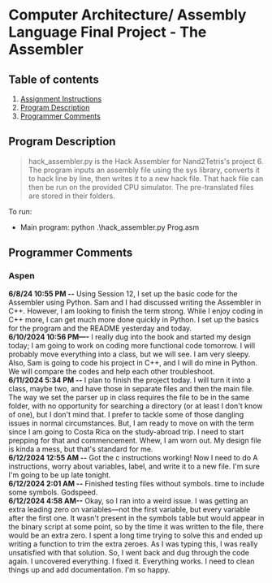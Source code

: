 # Computer Architecture/ Assembly Language Final Project - The Assembler
## Table of contents
1. [Assignment Instructions](https://www.nand2tetris.org/project06)
2. [Program Description](https://github.com/evilfrogking/CS271/blob/main/project6/README.md#program-description)
3. [Programmer Comments](https://github.com/evilfrogking/CS271/blob/main/project6/README.md#programmer-comments)


## Program Description
> hack_assembler.py is the Hack Assembler for Nand2Tetris's project 6. The program inputs an assembly file using the sys library, converts it to hack line by line, then writes it to a new hack file. That hack file can then be run on the provided CPU simulator.
> The pre-translated files are stored in their folders.
>
To run:  
- Main program: python .\hack_assembler.py Prog.asm


## Programmer Comments
### Aspen
**6/8/24 10:55 PM --** Using Session 12, I set up the basic code for the Assembler using Python. Sam and I had discussed writing the Assembler in C++. However, I am looking to finish the term strong. While I enjoy coding in C++ more, I can get much more done quickly in Python. I set up the basics for the program and the README yesterday and today.  
**6/10/2024 10:56 PM—-** I really dug into the book and started my design today; I am going to work on coding more functional code tomorrow. I will probably move everything into a class, but we will see. I am very sleepy. Also, Sam is going to code his project in C++, and I will do mine in Python. We will compare the codes and help each other troubleshoot.  
**6/11/2024 5:34 PM --** I plan to finish the project today. I will turn it into a class, maybe two, and have those in separate files and then the main file. The way we set the parser up in class requires the file to be in the same folder, with no opportunity for searching a directory (or at least I don't know of one), but I don't mind that. I prefer to tackle some of those dangling issues in normal circumstances. But, I am ready to move on with the term since I am going to Costa Rica on the study-abroad trip. I need to start prepping for that and commencement. Whew, I am worn out. My design file is kinda a mess, but that's standard for me.  
**6/12/2024 12:55 AM --** Got the c instructions working! Now I need to do A instructions, worry about variables, label, and write it to a new file. I'm sure I'm going to be up late tonight.  
**6/12/2024 2:01 AM --** Finished testing files without symbols. time to include some symbols. Godspeed.  
**6/12/2024 4:58 AM--** Okay, so I ran into a weird issue. I was getting an extra leading zero on variables—not the first variable, but every variable after the first one. It wasn't present in the symbols table but would appear in the binary script at some point, so by the time it was written to the file, there would be an extra zero. I spent a long time trying to solve this and ended up writing a function to trim the extra zeroes.
As I was typing this, I was really unsatisfied with that solution. So, I went back and dug through the code again. I uncovered everything. I fixed it. Everything works. I need to clean things up and add documentation. I'm so happy.  

